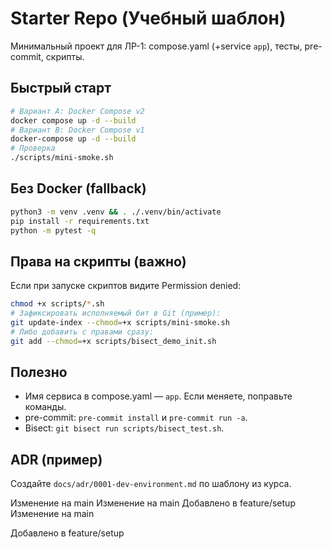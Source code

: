 # Starter Repo (Учебный шаблон)

Минимальный проект для ЛР-1: compose.yaml (+service `app`), тесты, pre-commit, скрипты.

## Быстрый старт

```bash
# Вариант A: Docker Compose v2
docker compose up -d --build
# Вариант B: Docker Compose v1
docker-compose up -d --build
# Проверка
./scripts/mini-smoke.sh
```

## Без Docker (fallback)
```bash
python3 -m venv .venv && . ./.venv/bin/activate
pip install -r requirements.txt
python -m pytest -q
```


## Права на скрипты (важно)
Если при запуске скриптов видите Permission denied:

```bash
chmod +x scripts/*.sh
# Зафиксировать исполняемый бит в Git (пример):
git update-index --chmod=+x scripts/mini-smoke.sh
# Либо добавить с правами сразу:
git add --chmod=+x scripts/bisect_demo_init.sh
```

## Полезно
- Имя сервиса в compose.yaml — `app`. Если меняете, поправьте команды.
- pre-commit: `pre-commit install` и `pre-commit run -a`.
- Bisect: `git bisect run scripts/bisect_test.sh`.

## ADR (пример)
Создайте `docs/adr/0001-dev-environment.md` по шаблону из курса.

Изменение на main
Изменение на main
Добавлено в feature/setup
Изменение на main

Добавлено в feature/setup
